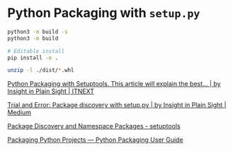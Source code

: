 # Python Packaging with `setup.py`

```sh
python3 -m build -s
python3 -m build

# Editable install
pip install -e .

unzip -l ./dist/*.whl
```

[Python Packaging with Setuptools. This article will explain the best… | by Insight in Plain Sight | ITNEXT](https://itnext.io/python-packaging-12ef040c4ea0)

[Trial and Error: Package discovery with setup.py | by Insight in Plain Sight | Medium](https://medium.com/@insight-in-plain-sight/trial-and-error-package-discovery-with-setup-py-b2450dd52058)

[Package Discovery and Namespace Packages - setuptools](https://setuptools.pypa.io/en/latest/userguide/package_discovery.html)

[Packaging Python Projects — Python Packaging User Guide](https://packaging.python.org/en/latest/tutorials/packaging-projects/)